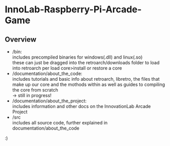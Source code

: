 # InnoLab-Raspberry-Pi-Arcade-Game
## Overview

- /bin:  
  includes precompiled binaries for windows(.dll) and linux(.so)  
  these can just be dragged into the retroarch/downloads folder to load into retroarch per load core>install or restore a core  
- /documentation/about_the_code:  
  includes tutorials and basic info about retroarch, libretro, the files that make up our core and the mothods within as well as guides to compiling the core from scratch  
  -> still in progress!
- /documentation/about_the_project:  
  includes information and other docs on the InnovationLab Arcade Project
- /src  
  includes all source code, further explained in documentation/about_the_code  
  
:)





